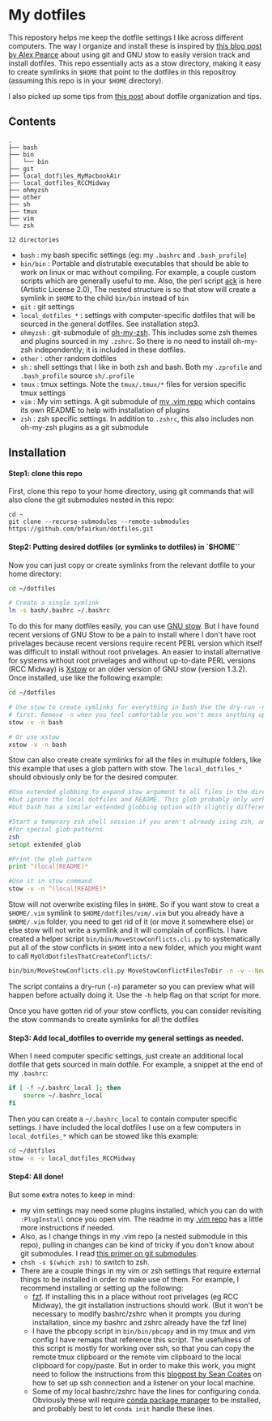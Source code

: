 # My dotfiles

This repostory helps me keep the dotfile settings I like across different computers. The way I organize and install these is inspired by [this blog post by Alex Pearce](https://alexpearce.me/2016/02/managing-dotfiles-with-stow/) about using git and GNU stow to easily version track and install dotfiles. This repo essentially acts as a stow directory, making it easy to create symlinks in `$HOME` that point to the dotfiles in this repositroy (assuming this repo is in your `$HOME` directory).

I also picked up some tips from [this post](https://www.anishathalye.com/2014/08/03/managing-your-dotfiles/) about dotfile organization and tips.

## Contents

```
.
├── bash
├── bin
│   └── bin
├── git
├── local_dotfiles_MyMacbookAir
├── local_dotfiles_RCCMidway
├── ohmyzsh
├── other
├── sh
├── tmux
├── vim
└── zsh

12 directories
```

- `bash` : my bash specific settings (eg: my `.bashrc` and `.bash_profile`)
- `bin/bin` : Portable and distrutable executables that should be able to work on linux or mac without compiling. For example, a couple custom scripts which are generally useful to me. Also, the perl script [ack](https://beyondgrep.com/why-ack/) is here (Artistic License 2.0), The nested structure is so that stow will create a symlink in `$HOME` to the child `bin/bin` instead of `bin`
- `git` : git settings
- `local_dotfiles_*` : settings with computer-specific dotfiles that will be sourced in the general dotfiles. See installation step3.
- `ohmyzsh` : git-submodule of [oh-my-zsh](https://github.com/ohmyzsh/ohmyzsh). This includes some zsh themes and plugins sourced in my `.zshrc`. So there is no need to install oh-my-zsh independently; it is included in these dotfiles.
- `other` : other random dotfiles
- `sh` : shell settings that I like in both zsh and bash. Both my `.zprofile` and `.bash_profile` source `sh/.profile`
- `tmux` : tmux settings. Note the `tmux/.tmux/*` files for version specific tmux settings
- `vim` : My vim settings. A git submodule of [my .vim repo](https://github.com/bfairkun/.vim) which contains its own README to help with installation of plugins
- `zsh` : zsh specific settings. In addition to `.zshrc`, this also includes non oh-my-zsh plugins as a git submodule

## Installation

#### Step1: clone this repo

First, clone this repo to your home directory, using git commands that will also clone the git submodules nested in this repo:

```
cd ~
git clone --recurse-submodules --remote-submodules https://github.com/bfairkun/dotfiles.git
```

#### Step2: Putting desired dotfiles (or symlinks to dotfiles) in `$HOME``

Now you can just copy or create symlinks from the relevant dotfile to your home directory:

```bash
cd ~/dotfiles

# Create a single symlink
ln -s bash/.bashrc ~/.bashrc
```

To do this for many dotfiles easily, you can use [GNU stow](https://www.gnu.org/software/stow/). But I have found recent versions of GNU Stow to be a pain to install where I don't have root privelages because recent versions require recent PERL version which itself was difficult to install without root privelages. An easier to install alternative for systems without root privelages and without up-to-date PERL versions (RCC Midway) is [Xstow](http://xstow.sourceforge.net) or an older version of GNU stow (version 1.3.2). Once installed, use like the following example:

```bash
cd ~/dotfiles

# Use stow to create symlinks for everything in bash Use the dry-run -n flag
# first. Remove -n when you feel comfortable you won't mess anything up
stow -v -n bash

# Or use xstow
xstow -v -n bash
```

Stow can also create create symlinks for all the files in multuple folders, like this example that uses a glob pattern with stow. The `local_dotfiles_*` should obviously only be for the desired computer.

```zsh
#Use extended globbing to expand stow argument to all files in the directory
#but ignore the local dotfiles and README. This glob probably only works in zsh,
#but bash has a similar extended globbing option with slightly different syntax

#Start a temprary zsh shell session if you aren't already ising zsh, and allow
#for special glob patterns
zsh
setopt extended_glob

#Print the glob pattern
print ^(local|README)*

#Use it in stow command
stow -v -n ^(local|README)*
```

Stow will not overwrite existing files in `$HOME`. So if you want stow to creat a `$HOME/.vim` symlink to `$HOME/dotfiles/vim/.vim` but you already have a `$HOME/.vim` folder, you need to get rid of it (or move it somewhere else) or else stow will not write a symlink and it will complain of conflicts. I have created a helper script `bin/bin/MoveStowConflicts.cli.py` to systematically put all of the stow conflicts in `$HOME` into a new folder, which you might want to call `MyOldDotfilesThatCreateConflicts/`:

```bash
bin/bin/MoveStowConflicts.cli.py MoveStowConflictFilesToDir -n -v --NewDir ~/MyOldDotfilesThatCreateConflicts/ --SubtreeDirs ^(local|README)*
```

The script contains a dry-run (`-n`) parameter so you can preview what will happen before actually doing it. Use the `-h` help flag on that script for more.

Once you have gotten rid of your stow conflicts, you can consider revisiting the stow commands to create symlinks for all the dotfiles

#### Step3: Add local_dotfiles to override my general settings as needed.

When I need computer specific settings, just create an additional local dotfile that gets sourced in main dotfile. For example, a snippet at the end of my `.bashrc`:

```bash
if [ -f ~/.bashrc_local ]; then
    source ~/.bashrc_local
fi
```

Then you can create a `~/.bashrc_local` to contain computer specific settings. I have included the local dotfiles I use on a few computers in `local_dotfiles_*` which can be stowed like this example:

```bash
cd ~/dotfiles
stow -n -v local_dotfiles_RCCMidway
```

#### Step4: All done!

But some extra notes to keep in mind:
- my vim settings may need some plugins installed, which you can do with `:PlugInstall` once you open vim. The readme in my [.vim repo](https://github.com/bfairkun/.vim) has a little more instructions if needed.
- Also, as I change things in my .vim repo (a nested submodule in this repo), pulling in changes can be kind of tricky if you don't know about git submodules. I read [this primer on git submodules](https://www.vogella.com/tutorials/GitSubmodules/article.html).
- `chsh -s $(which zsh)` to switch to zsh.
- There are a couple things in my vim or zsh settings that require external things to be installed in order to make use of them. For example, I recommend installing or setting up the following:
	- [fzf](https://github.com/junegunn/fzf). If installing this in a place without root privelages (eg RCC Midway), the git installation instructions should work. (But it won't be necessary to modify bashrc/zshrc when it prompts you during installation, since my bashrc and zshrc already have the fzf line)
	- I have the pbcopy script in `bin/bin/pbcopy` and in my tmux and vim config I have remaps that reference this script. The usefulness of this script is mostly for working over ssh, so that you can copy the remote tmux clipboard or the remote vim clipboard to the local clipboard for copy/paste. But in order to make this work, you might need to follow the instructions from this [blogpost by Sean Coates](https://seancoates.com/blogs/remote-pbcopy) on how to set up ssh connection and a listener on your local machine. 
	- Some of my local bashrc/zshrc have the lines for configuring conda. Obviously these will require [conda package manager](https://docs.conda.io/en/latest/miniconda.html) to be installed, and probably best to let `conda init` handle these lines.

